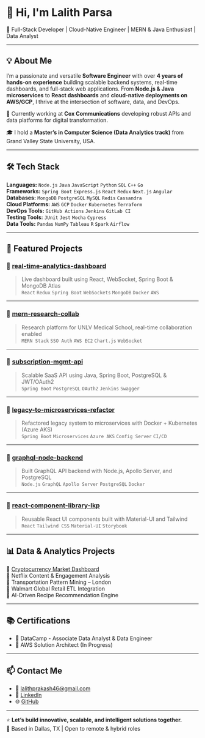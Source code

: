 # 👋 Hi, I'm Lalith Parsa



🚀 Full-Stack Developer | Cloud-Native Engineer | MERN & Java Enthusiast | Data Analyst

---

## 💡 About Me

I’m a passionate and versatile **Software Engineer** with over **4 years of hands-on experience** building scalable backend systems, real-time dashboards, and full-stack web applications. From **Node.js & Java microservices** to **React dashboards** and **cloud-native deployments on AWS/GCP**, I thrive at the intersection of software, data, and DevOps.

🔭 Currently working at **Cox Communications** developing robust APIs and data platforms for digital transformation.

🎓 I hold a **Master’s in Computer Science (Data Analytics track)** from Grand Valley State University, USA.

---

## 🛠️ Tech Stack

**Languages:** `Node.js` `Java` `JavaScript` `Python` `SQL` `C++` `Go`  
**Frameworks:** `Spring Boot` `Express.js` `React` `Redux` `Next.js` `Angular`  
**Databases:** `MongoDB` `PostgreSQL` `MySQL` `Redis` `Cassandra`  
**Cloud Platforms:** `AWS` `GCP` `Docker` `Kubernetes` `Terraform`  
**DevOps Tools:** `GitHub Actions` `Jenkins` `GitLab CI`  
**Testing Tools:** `JUnit` `Jest` `Mocha` `Cypress`  
**Data Tools:** `Pandas` `NumPy` `Tableau` `R` `Spark` `Airflow`  

---

## 📌 Featured Projects

### 🔹 [real-time-analytics-dashboard](https://github.com/LkP23/real-time-analytics-dashboard)
> Live dashboard built using React, WebSocket, Spring Boot & MongoDB Atlas  
`React` `Redux` `Spring Boot` `WebSockets` `MongoDB` `Docker` `AWS`

---

### 🔹 [mern-research-collab](https://github.com/LkP23/mern-research-collab)
> Research platform for UNLV Medical School, real-time collaboration enabled  
`MERN Stack` `SSO Auth` `AWS EC2` `Chart.js` `WebSocket`

---

### 🔹 [subscription-mgmt-api](https://github.com/LkP23/subscription-mgmt-api)
> Scalable SaaS API using Java, Spring Boot, PostgreSQL & JWT/OAuth2  
`Spring Boot` `PostgreSQL` `OAuth2` `Jenkins` `Swagger`

---

### 🔹 [legacy-to-microservices-refactor](https://github.com/LkP23/legacy-to-microservices-refactor)
> Refactored legacy system to microservices with Docker + Kubernetes (Azure AKS)  
`Spring Boot` `Microservices` `Azure AKS` `Config Server` `CI/CD`

---

### 🔹 [graphql-node-backend](https://github.com/LkP23/graphql-node-backend)
> Built GraphQL API backend with Node.js, Apollo Server, and PostgreSQL  
`Node.js` `GraphQL` `Apollo Server` `PostgreSQL` `Docker`

---

### 🔹 [react-component-library-lkp](https://github.com/LkP23/react-component-library-lkp)
> Reusable React UI components built with Material-UI and Tailwind  
`React` `Tailwind CSS` `Material-UI` `Storybook`

---

## 📊 Data & Analytics Projects

📌 [Cryptocurrency Market Dashboard](https://rpubs.com/Parsal05)  
📌 Netflix Content & Engagement Analysis  
📌 Transportation Pattern Mining – London  
📌 Walmart Global Retail ETL Integration  
📌 AI-Driven Recipe Recommendation Engine

---

## 📚 Certifications

- 🏅 DataCamp - Associate Data Analyst & Data Engineer  
- 🎯 AWS Solution Architect (In Progress)

---

## 📫 Contact Me

- 📧 [lalithprakash46@gmail.com](mailto:lalithprakash46@gmail.com)  
- 💼 [LinkedIn](https://linkedin.com/in/parsalalith)  
- 🌐 [GitHub](https://github.com/LkP23)

---

⭐ **Let’s build innovative, scalable, and intelligent solutions together.**  
📍 Based in Dallas, TX | Open to remote & hybrid roles
